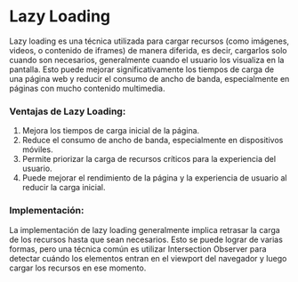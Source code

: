# Lazy Loading
Lazy loading es una técnica utilizada para cargar recursos (como imágenes, videos, o contenido de iframes) de manera diferida, es decir, cargarlos solo cuando son necesarios, generalmente cuando el usuario los visualiza en la pantalla. Esto puede mejorar significativamente los tiempos de carga de una página web y reducir el consumo de ancho de banda, especialmente en páginas con mucho contenido multimedia.

### Ventajas de Lazy Loading:

1. Mejora los tiempos de carga inicial de la página.
2. Reduce el consumo de ancho de banda, especialmente en dispositivos móviles.
3. Permite priorizar la carga de recursos críticos para la experiencia del usuario.
3. Puede mejorar el rendimiento de la página y la experiencia de usuario al reducir la carga inicial.

### Implementación:

La implementación de lazy loading generalmente implica retrasar la carga de los recursos hasta que sean necesarios. Esto se puede lograr de varias formas, pero una técnica común es utilizar Intersection Observer para detectar cuándo los elementos entran en el viewport del navegador y luego cargar los recursos en ese momento.